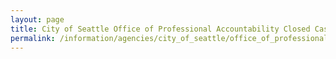 ```yaml
---
layout: page
title: City of Seattle Office of Professional Accountability Closed Case Summaries
permalink: /information/agencies/city_of_seattle/office_of_professional_accountability/closed_case_summaries/
---
```


<div class="widget" data-type="table" data-url="https://db.seattlepublicrecords.org/query/?q=" data-query="SELECT * FROM opa_closed_case_summaries ORDER BY issued_date DESC LIMIT 10"></div>
